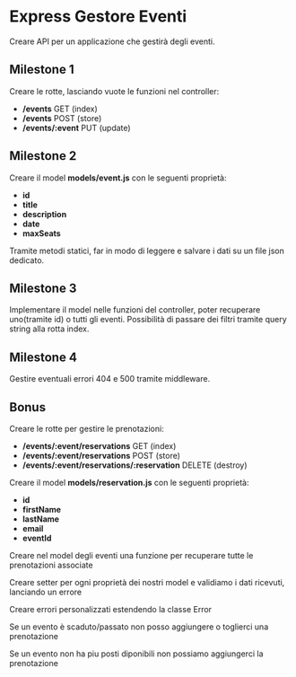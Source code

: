# Express Gestore Eventi

Creare API per un applicazione che gestirà degli eventi.

## Milestone 1

Creare le rotte, lasciando vuote le funzioni nel controller:

- **/events** GET (index)
- **/events** POST (store)
- **/events/:event** PUT (update)

## Milestone 2

Creare il model **models/event.js** con le seguenti proprietà:

- **id**
- **title**
- **description**
- **date**
- **maxSeats**

Tramite metodi statici, far in modo di leggere e salvare i dati su un file json dedicato.

## Milestone 3

Implementare il model nelle funzioni del controller, poter recuperare uno(tramite id) o tutti gli eventi.
Possibilità di passare dei filtri tramite query string alla rotta index.

## Milestone 4

Gestire eventuali errori 404 e 500 tramite middleware.

## Bonus

Creare le rotte per gestire le prenotazioni:

- **/events/:event/reservations** GET (index)
- **/events/:event/reservations** POST (store)
- **/events/:event/reservations/:reservation** DELETE (destroy)

Creare il model **models/reservation.js** con le seguenti proprietà:

- **id**
- **firstName**
- **lastName**
- **email**
- **eventId**

Creare nel model degli eventi una funzione per recuperare tutte le prenotazioni associate

Creare setter per ogni proprietà dei nostri model e validiamo i dati ricevuti, lanciando un errore

Creare errori personalizzati estendendo la classe Error

Se un evento è scaduto/passato non posso aggiungere o toglierci una prenotazione

Se un evento non ha piu posti diponibili non possiamo aggiungerci la prenotazione
